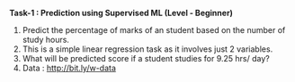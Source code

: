 **Task-1 : Prediction using Supervised ML (Level - Beginner)**
1. Predict the percentage of marks of an student based on the number of study hours.
2. This is a simple linear regression task as it involves just 2 variables.
3. What will be predicted score if a student studies for 9.25 hrs/ day?
4. Data : http://bit.ly/w-data
